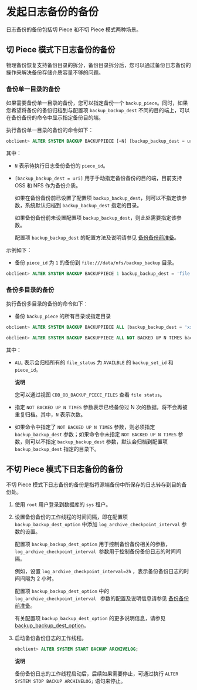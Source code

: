 发起日志备份的备份 
==============================

日志备份的备份包括切 Piece 和不切 Piece 模式两种场景。

切 Piece 模式下日志备份的备份 
---------------------------------------

物理备份恢复支持备份目录的拆分，备份目录拆分后，您可以通过备份日志备份的操作来解决备份存储介质容量不够的问题。

### 备份单一目录的备份 

如果需要备份单一目录的备份，您可以指定备份一个 `backup_piece`。同时，如果您希望将备份的备份归档到与配置项 `backup_backup_dest` 不同的目的端上，可以在备份备份的命令中显示指定备份目的端。

执行备份单一目录的备份的命令如下：

```sql
obclient> ALTER SYSTEM BACKUP BACKUPPIECE [=N] [backup_backup_dest = uri];
```



其中：

* `N` 表示待执行日志备份备份的 `piece_id`。

  

* `[backup_backup_dest = uri]` 用于手动指定备份备份的目的端，目前支持 OSS 和 NFS 作为备份介质。

  如果在备份备份前已设置了配置项 `backup_backup_dest`，则可以不指定该参数，系统默认归档到 `backup_backup_dest` 指定的目录。

  如果备份备份前未设置配置项 `backup_backup_dest`，则此处需要指定该参数。

  配置项 `backup_backup_dest` 的配置方法及说明请参见 [备份备份前准备](../2.command-line-backup-backup-cluster-level/1.backup-preparation.md)。
  




示例如下：

* 备份 `piece_id` 为 `1` 的备份到 `file:///data/nfs/backup_backup` 目录。

  




```sql
obclient> ALTER SYSTEM BACKUP BACKUPPIECE 1 backup_backup_dest = 'file:///data/nfs/backup_backup'；
```



### 备份多目录的备份 

执行备份多目录的备份的命令如下：

* 备份 `backup_piece` 的所有目录或指定目录

  




```sql
obclient> ALTER SYSTEM BACKUP BACKUPPIECE ALL [backup_backup_dest = 'xxxxx'];

obclient> ALTER SYSTEM BACKUP BACKUPPIECE ALL NOT BACKED UP N TIMES backup_backup_dest = 'xxxxx';
```



其中：

* `ALL` 表示会归档所有的 `file_status` 为 `AVAILBLE` 的 `backup_set_id` 和 `piece_id`。

  **说明**

  

  您可以通过视图 `CDB_OB_BACKUP_PIECE_FILES` 查看 `file status`。
  

* 指定 `NOT BACKED UP N TIMES` 参数表示已经备份过 N 次的数据，将不会再被重复归档。其中，`N` 表示次数。

  

* 如果命令中指定了 `NOT BACKED UP N TIMES` 参数，则必须指定 `backup_backup_dest` 参数；如果命令中未指定 `NOT BACKED UP N TIMES` 参数，则可以不指定 `backup_backup_dest` 参数，默认会归档到配置项 `backup_backup_dest` 指定的目录下。

  




不切 Piece 模式下日志备份的备份 
----------------------------------------

不切 Piece 模式下日志备份的备份是指将源端备份中所保存的日志转存到目的备份处。

1. 使用 `root` 用户登录到数据库的 `sys` 租户。

   

2. 设置备份备份的工作线程的时间间隔，即在配置项 `backup_backup_dest_option` 中添加 `log_archive_checkpoint_interval` 参数的设置。

   配置项 `backup_backup_dest_option` 用于控制备份备份相关的参数，`log_archive_checkpoint_interval `参数用于控制备份备份日志的时间间隔。

   例如，设置 `log_archive_checkpoint_interval=2h` ，表示备份备份日志的时间间隔为 2 小时。

   配置项 `backup_backup_dest_option` 中的 `log_archive_checkpoint_interval ` 参数的配置及说明信息请参见 [备份备份前准备](../2.command-line-backup-backup-cluster-level/1.backup-preparation.md)。

   有关配置项 `backup_backup_dest_option` 的更多说明信息，请参见 [backup_backup_dest_option](../../../../../12.reference-mysql-mode/3.system-configuration-items-1/3.cluster-level-configuration-items-1/12.backup_backup_dest_option-1-2-3.md)。
   

3. 启动备份备份日志的工作线程。

   ```sql
   obclient> ALTER SYSTEM START BACKUP ARCHIVELOG;
   ```

   
   **说明**

   

   备份备份日志的工作线程启动后，后续如果需要停止，可通过执行 `ALTER SYSTEM STOP BACKUP ARCHIVELOG;` 语句来停止。
   



